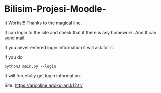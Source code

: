 # Bilisim-Projesi-Moodle-

It Works!!! Thanks to the magical line.

It can login to the site and check that if there is any homework.
And It can send mail.

If you never entered login information it will ask for it.

if you do 
```
python3 main.py --login
```
It will forcefully get login information.

Site: https://arionline.ariokullari.k12.tr/
